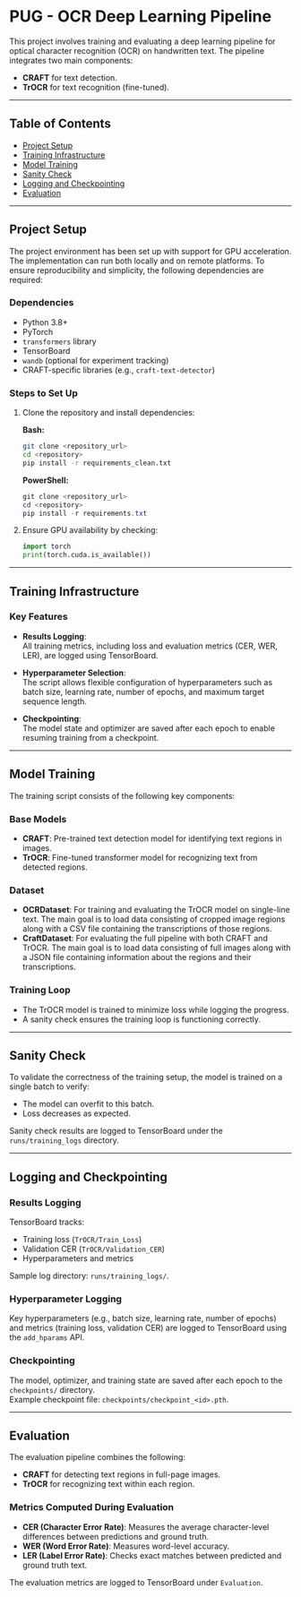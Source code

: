# PUG - OCR Deep Learning Pipeline

This project involves training and evaluating a deep learning pipeline for optical character recognition (OCR) on handwritten text. The pipeline integrates two main components:

- **CRAFT** for text detection.
- **TrOCR** for text recognition (fine-tuned).

---

## Table of Contents

- [Project Setup](#project-setup)
- [Training Infrastructure](#training-infrastructure)
- [Model Training](#model-training)
- [Sanity Check](#sanity-check)
- [Logging and Checkpointing](#logging-and-checkpointing)
- [Evaluation](#evaluation)

---

## Project Setup

The project environment has been set up with support for GPU acceleration. The implementation can run both locally and on remote platforms. To ensure reproducibility and simplicity, the following dependencies are required:

### Dependencies

- Python 3.8+
- PyTorch
- `transformers` library
- TensorBoard
- `wandb` (optional for experiment tracking)
- CRAFT-specific libraries (e.g., `craft-text-detector`)

### Steps to Set Up

1. Clone the repository and install dependencies:
   
    **Bash:**
    ```bash
    git clone <repository_url>
    cd <repository>
    pip install -r requirements_clean.txt
    ```

    **PowerShell:**
    ```powershell
    git clone <repository_url>
    cd <repository>
    pip install -r requirements.txt
    ```

3. Ensure GPU availability by checking:
    ```python
    import torch
    print(torch.cuda.is_available())
    ```

---

## Training Infrastructure

### Key Features

- **Results Logging**:  
  All training metrics, including loss and evaluation metrics (CER, WER, LER), are logged using TensorBoard.

- **Hyperparameter Selection**:  
  The script allows flexible configuration of hyperparameters such as batch size, learning rate, number of epochs, and maximum target sequence length.

- **Checkpointing**:  
  The model state and optimizer are saved after each epoch to enable resuming training from a checkpoint.

---

## Model Training

The training script consists of the following key components:

### Base Models

- **CRAFT**: Pre-trained text detection model for identifying text regions in images.
- **TrOCR**: Fine-tuned transformer model for recognizing text from detected regions.

### Dataset

- **OCRDataset**: For training and evaluating the TrOCR model on single-line text. The main goal is to load data consisting of cropped image regions along with a CSV file containing the transcriptions of those regions.
- **CraftDataset**: For evaluating the full pipeline with both CRAFT and TrOCR. The main goal is to load data consisting of full images along with a JSON file containing information about the regions and their transcriptions.

### Training Loop

- The TrOCR model is trained to minimize loss while logging the progress.
- A sanity check ensures the training loop is functioning correctly.

---

## Sanity Check

To validate the correctness of the training setup, the model is trained on a single batch to verify:

- The model can overfit to this batch.
- Loss decreases as expected.

Sanity check results are logged to TensorBoard under the `runs/training_logs` directory.

---

## Logging and Checkpointing

### Results Logging

TensorBoard tracks:
- Training loss (`TrOCR/Train_Loss`)
- Validation CER (`TrOCR/Validation_CER`)
- Hyperparameters and metrics

Sample log directory: `runs/training_logs/`.

### Hyperparameter Logging

Key hyperparameters (e.g., batch size, learning rate, number of epochs) and metrics (training loss, validation CER) are logged to TensorBoard using the `add_hparams` API.

### Checkpointing

The model, optimizer, and training state are saved after each epoch to the `checkpoints/` directory.  
Example checkpoint file: `checkpoints/checkpoint_<id>.pth`.

---

## Evaluation

The evaluation pipeline combines the following:

- **CRAFT** for detecting text regions in full-page images.
- **TrOCR** for recognizing text within each region.

### Metrics Computed During Evaluation

- **CER (Character Error Rate)**: Measures the average character-level differences between predictions and ground truth.
- **WER (Word Error Rate)**: Measures word-level accuracy.
- **LER (Label Error Rate)**: Checks exact matches between predicted and ground truth text.

The evaluation metrics are logged to TensorBoard under `Evaluation`.
